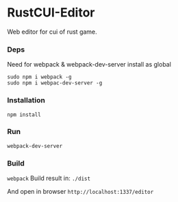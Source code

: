 # RustCUI-Editor
Web editor for cui of rust game.

### Deps
Need for webpack & webpack-dev-server install as global

`sudo npm i webpack -g`<br />
`sudo npm i webpac-dev-server -g`

### Installation
`npm install`

### Run
`webpack-dev-server`

### Build
`webpack`
Build result in: `./dist`<br />

And open in browser
`http://localhost:1337/editor`